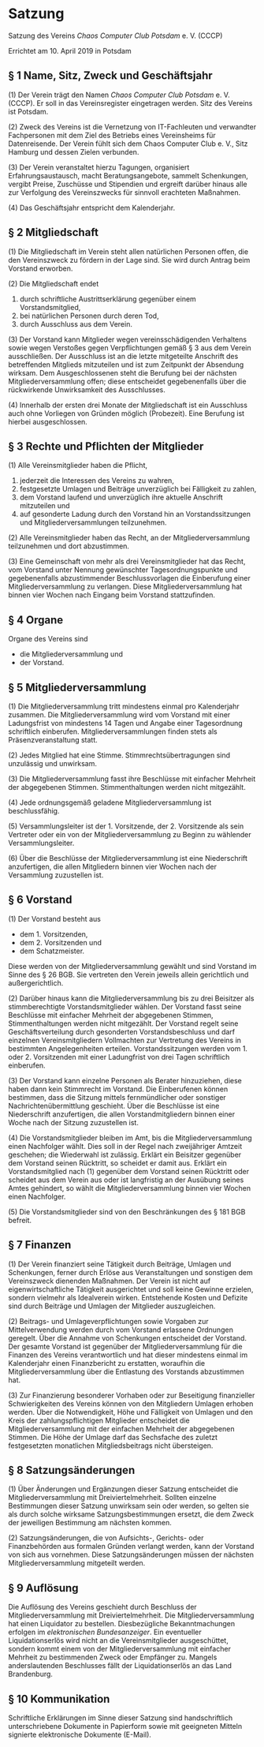 # Satzung

Satzung des Vereins
*Chaos Computer Club Potsdam* e. V. (CCCP)

Errichtet am 10. April 2019 in Potsdam



## § 1 Name, Sitz, Zweck und Geschäftsjahr

(1) Der Verein trägt den Namen *Chaos Computer Club Potsdam* e. V. (CCCP). Er soll in das Vereinsregister eingetragen werden. Sitz des Vereins ist Potsdam.

(2) Zweck des Vereins ist die Vernetzung von IT-Fachleuten und verwandter Fachpersonen mit dem Ziel des Betriebs eines Vereinsheims für Datenreisende. Der Verein fühlt sich dem Chaos Computer Club e. V., Sitz Hamburg und dessen Zielen verbunden.

(3) Der Verein veranstaltet hierzu Tagungen, organisiert Erfahrungsaustausch, macht Beratungsangebote, sammelt Schenkungen, vergibt Preise, Zuschüsse und Stipendien und ergreift darüber hinaus alle zur Verfolgung des Vereinszwecks für sinnvoll erachteten Maßnahmen.

(4) Das Geschäftsjahr entspricht dem Kalenderjahr.


## § 2 Mitgliedschaft

(1) Die Mitgliedschaft im Verein steht allen natürlichen Personen offen, die den Vereinszweck zu fördern in der Lage sind. Sie wird durch Antrag beim Vorstand erworben.

(2) Die Mitgliedschaft endet

1. durch schriftliche Austrittserklärung gegenüber einem Vorstandsmitglied,
1. bei natürlichen Personen durch deren Tod,
1. durch Ausschluss aus dem Verein.

(3) Der Vorstand kann Mitglieder wegen vereinsschädigenden Verhaltens sowie wegen Verstoßes gegen Verpflichtungen gemäß § 3 aus dem Verein ausschließen. Der Ausschluss ist an die letzte mitgeteilte Anschrift des betreffenden Mitglieds mitzuteilen und ist zum Zeitpunkt der Absendung wirksam. Dem Ausgeschlossenen steht die Berufung bei der nächsten Mitgliederversammlung offen; diese entscheidet gegebenenfalls über die rückwirkende Unwirksamkeit des Ausschlusses.

(4) Innerhalb der ersten drei Monate der Mitgliedschaft ist ein Ausschluss auch ohne Vorliegen von Gründen möglich (Probezeit). Eine Berufung ist hierbei ausgeschlossen.



## § 3 Rechte und Pflichten der Mitglieder

(1) Alle Vereinsmitglieder haben die Pflicht,

1. jederzeit die Interessen des Vereins zu wahren,
1. festgesetzte Umlagen und Beiträge unverzüglich bei Fälligkeit zu zahlen,
1. dem Vorstand laufend und unverzüglich ihre aktuelle Anschrift mitzuteilen und
1. auf gesonderte Ladung durch den Vorstand hin an Vorstandssitzungen und Mitgliederversammlungen teilzunehmen.

(2) Alle Vereinsmitglieder haben das Recht, an der Mitgliederversammlung teilzunehmen und dort abzustimmen.

(3) Eine Gemeinschaft von mehr als drei Vereinsmitglieder hat das Recht, vom Vorstand unter Nennung gewünschter Tagesordnungspunkte und gegebenenfalls abzustimmender Beschlussvorlagen die Einberufung einer Mitgliederversammlung zu verlangen. Diese Mitgliederversammlung hat binnen vier Wochen nach Eingang beim Vorstand stattzufinden.



## § 4 Organe

Organe des Vereins sind

* die Mitgliederversammlung und
* der Vorstand.



## § 5 Mitgliederversammlung

(1) Die Mitgliederversammlung tritt mindestens einmal pro Kalenderjahr zusammen. Die Mitgliederversammlung wird vom
 Vorstand mit einer Ladungsfrist von mindestens 14 Tagen und Angabe einer Tagesordnung schriftlich einberufen.
 Mitgliederversammlungen finden stets als Präsenzveranstaltung statt.

(2) Jedes Mitglied hat eine Stimme. Stimmrechtsübertragungen sind unzulässig und unwirksam.

(3) Die Mitgliederversammlung fasst ihre Beschlüsse mit einfacher Mehrheit der abgegebenen Stimmen. Stimmenthaltungen 
 werden nicht mitgezählt.

(4) Jede ordnungsgemäß geladene Mitgliederversammlung ist beschlussfähig.

(5) Versammlungsleiter ist der 1. Vorsitzende, der 2. Vorsitzende als sein Vertreter oder ein von der
 Mitgliederversammlung zu Beginn zu wählender Versammlungsleiter.

(6) Über die Beschlüsse der Mitgliederversammlung ist eine Niederschrift anzufertigen, die allen Mitgliedern binnen vier
 Wochen nach der Versammlung zuzustellen ist.



## § 6 Vorstand

(1) Der Vorstand besteht aus

* dem 1. Vorsitzenden,
* dem 2. Vorsitzenden und
* dem Schatzmeister.

Diese werden von der Mitgliederversammlung gewählt und sind Vorstand im Sinne des § 26 BGB. Sie vertreten den Verein jeweils allein gerichtlich und außergerichtlich.

(2) Darüber hinaus kann die Mitgliederversammlung bis zu drei Beisitzer als stimmberechtigte Vorstandsmitglieder wählen. Der Vorstand fasst seine Beschlüsse mit einfacher Mehrheit der abgegebenen Stimmen, Stimmenthaltungen werden nicht mitgezählt. Der Vorstand regelt seine Geschäftsverteilung durch gesonderten Vorstandsbeschluss und darf einzelnen Vereinsmitgliedern Vollmachten zur Vertretung des Vereins in bestimmten Angelegenheiten erteilen. Vorstandssitzungen werden vom 1. oder 2. Vorsitzenden mit einer Ladungfrist von drei Tagen schriftlich einberufen.

(3) Der Vorstand kann einzelne Personen als Berater hinzuziehen, diese haben dann kein Stimmrecht im Vorstand. Die Einberufenen können bestimmen, dass die Sitzung mittels fernmündlicher oder sonstiger Nachrichtenübermittlung geschieht. Über die Beschlüsse ist eine Niederschrift anzufertigen, die allen Vorstandmitgliedern binnen einer Woche nach der Sitzung zuzustellen ist.

(4) Die Vorstandsmitglieder bleiben im Amt, bis die Mitgliederversammlung einen Nachfolger wählt. Dies soll in der Regel nach zweijähriger Amtzeit geschehen; die Wiederwahl ist zulässig. Erklärt ein Beisitzer gegenüber dem Vorstand seinen Rücktritt, so scheidet er damit aus. Erklärt ein Vorstandsmitglied nach (1) gegenüber dem Vorstand seinen Rücktritt oder scheidet aus dem Verein aus oder ist langfristig an der Ausübung seines Amtes gehindert, so wählt die Mitgliederversammlung binnen vier Wochen einen Nachfolger.

(5) Die Vorstandsmitglieder sind von den Beschränkungen des § 181 BGB befreit.



## § 7 Finanzen

(1) Der Verein finanziert seine Tätigkeit durch Beiträge, Umlagen und Schenkungen, ferner durch Erlöse aus Veranstaltungen und sonstigen dem Vereinszweck dienenden Maßnahmen. Der Verein ist nicht auf eigenwirtschaftliche Tätigkeit ausgerichtet und soll keine Gewinne erzielen, sondern vielmehr als Idealverein wirken. Entstehende Kosten und Defizite sind durch Beiträge und Umlagen der Mitglieder auszugleichen.

(2) Beitrags- und Umlageverpflichtungen sowie Vorgaben zur Mittelverwendung werden durch vom Vorstand erlassene Ordnungen geregelt. Über die Annahme von Schenkungen entscheidet der Vorstand. Der gesamte Vorstand ist gegenüber der Mitgliederversammlung für die Finanzen des Vereins verantwortlich und hat dieser mindestens einmal im Kalenderjahr einen Finanzbericht zu erstatten, woraufhin die Mitgliederversammlung über die Entlastung des Vorstands abzustimmen hat.

(3) Zur Finanzierung besonderer Vorhaben oder zur Beseitigung finanzieller Schwierigkeiten des Vereins können von den Mitgliedern Umlagen erhoben werden. Über die Notwendigkeit, Höhe und Fälligkeit von Umlagen und den Kreis der zahlungspflichtigen Mitglieder entscheidet die Mitgliederversammlung mit der einfachen Mehrheit der abgegebenen Stimmen. Die Höhe der Umlage darf das Sechsfache des zuletzt festgesetzten monatlichen Mitgliedsbeitrags nicht übersteigen.


## § 8 Satzungsänderungen

(1) Über Änderungen und Ergänzungen dieser Satzung entscheidet die Mitgliederversammlung mit Dreiviertelmehrheit. Sollten einzelne Bestimmungen dieser Satzung unwirksam sein oder werden, so gelten sie als durch solche wirksame Satzungsbestimmungen ersetzt, die dem Zweck der jeweiligen Bestimmung am nächsten kommen.

(2) Satzungsänderungen, die von Aufsichts-, Gerichts- oder Finanzbehörden aus formalen Gründen verlangt werden, kann der Vorstand von sich aus vornehmen. Diese Satzungsänderungen müssen der nächsten Mitgliederversammlung mitgeteilt werden.



## § 9 Auflösung

Die Auflösung des Vereins geschieht durch Beschluss der Mitgliederversammlung mit Dreiviertelmehrheit. Die Mitgliederversammlung hat einen Liquidator zu bestellen. Diesbezügliche Bekanntmachungen erfolgen im *elektronischen Bundesanzeiger*. Ein eventueller Liquidationserlös wird nicht an die Vereinsmitglieder ausgeschüttet, sondern kommt einem von der Mitgliederversammlung mit einfacher Mehrheit zu bestimmenden Zweck oder Empfänger zu. Mangels anderslautenden Beschlusses fällt der Liquidationserlös an das Land Brandenburg.


## § 10 Kommunikation

Schriftliche Erklärungen im Sinne dieser Satzung sind handschriftlich unterschriebene Dokumente in Papierform sowie mit geeigneten Mitteln signierte elektronische Dokumente (E-Mail).
